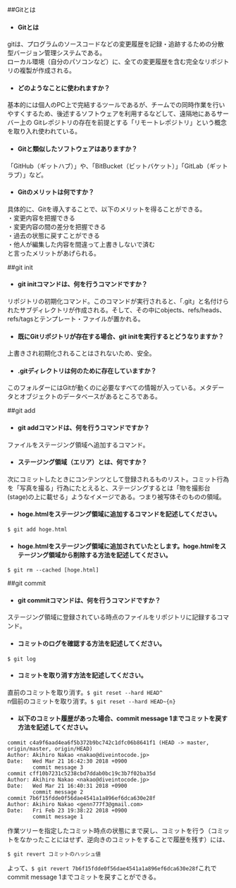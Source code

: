 ##Gitとは  
* #### Gitとは  
gitは、プログラムのソースコードなどの変更履歴を記録・追跡するための分散型バージョン管理システムである。  
ローカル環境（自分のパソコンなど）に、全ての変更履歴を含む完全なリポジトリの複製が作成される。  
* #### どのようなことに使われますか？  
基本的には個人のPC上で完結するツールであるが、チームでの同時作業を行いやすくするため、後述するソフトウェアを利用するなどして、遠隔地にあるサーバー上の Gitレポジトリの存在を前提とする「リモートレポジトリ」という概念を取り入れ使われている。
* #### Gitと類似したソフトウェアはありますか？  
「GitHub（ギットハブ）」や、「BitBucket（ビットバケット）」「GitLab（ギットラブ）」など。  
* #### Gitのメリットは何ですか？  
具体的に、Gitを導入することで、以下のメリットを得ることができる。  
・変更内容を把握できる  
・変更内容の間の差分を把握できる  
・過去の状態に戻すことができる  
・他人が編集した内容を間違って上書きしないで済む  
と言ったメリットがあげられる。

##git init  
* #### git initコマンドは、何を行うコマンドですか？  
リポジトリの初期化コマンド。このコマンドが実行されると、「.git」と名付けられたサブディレクトリが作成される。そして、その中にobjects、refs/heads、refs/tagsとテンプレート・ファイルが置かれる。

* #### 既にGitリポジトリが存在する場合、git initを実行するとどうなりますか？
上書きされ初期化されることはされないため、安全。
* #### .gitディレクトリは何のために存在していますか？
このフォルダーにはGitが動くのに必要なすべての情報が入っている。メタデータとオブジェクトのデータベースがあるところである。

##git add  
* #### git addコマンドは、何を行うコマンドですか？
ファイルをステージング領域へ追加するコマンド。

* #### ステージング領域（エリア）とは、何ですか？
次にコミットしたときにコンテンツとして登録されるものリスト。コミット行為を「写真を撮る」行為にたとえると、ステージングするとは「物を撮影台(stage)の上に載せる」ようなイメージである。つまり被写体そのものの領域。
* #### hoge.htmlをステージング領域に追加するコマンドを記述してください。
`$ git add hoge.html`
* #### hoge.htmlをステージング領域に追加されていたとします。hoge.htmlをステージング領域から削除する方法を記述してください。
`$ git rm --cached [hoge.html]`

##git commit  
* #### git commitコマンドは、何を行うコマンドですか？  
ステージング領域に登録されている時点のファイルをリポジトリに記録するコマンド。

* #### コミットのログを確認する方法を記述してください。
`$ git log`
* #### コミットを取り消す方法を記述してください。
直前のコミットを取り消す。`$ git reset --hard HEAD^`  
n個前のコミットを取り消す。`$ git reset --hard HEAD~{n}`
* #### 以下のコミット履歴があった場合、commit message 1までコミットを戻す方法を記述してください。
```
commit c4a9f6aad4ea6f5b372b9bc742c1dfc06b8641f1 (HEAD -> master, origin/master, origin/HEAD)
Author: Akihiro Nakao <nakao@diveintocode.jp>
Date:   Wed Mar 21 16:42:30 2018 +0900
    	commit message 3
commit cff10b7231c5238cbd7ddab0bc19c3b7f02ba35d
Author: Akihiro Nakao <nakao@diveintocode.jp>
Date:   Wed Mar 21 16:40:31 2018 +0900
    	commit message 2
commit 7b6f15fdde0f56dae4541a1a896ef6dca630e28f
Author: Akihiro Nakao <genn777f3@gmail.com>
Date:   Fri Feb 23 19:38:22 2018 +0900
    	commit message 1
```  
作業ツリーを指定したコミット時点の状態にまで戻し、コミットを行う（コミットをなかったことにはせず、逆向きのコミットをすることで履歴を残す）には、
```
$ git revert コミットのハッシュ値
```  
よって、`$ git revert 7b6f15fdde0f56dae4541a1a896ef6dca630e28f`これでcommit message 1までコミットを戻すことができる。